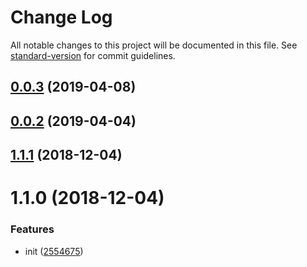 # Change Log

All notable changes to this project will be documented in this file. See [standard-version](https://github.com/conventional-changelog/standard-version) for commit guidelines.

<a name="0.0.3"></a>
## [0.0.3](https://github.com/iDearie/idea-ui/compare/v0.0.2...v0.0.3) (2019-04-08)



<a name="0.0.2"></a>
## [0.0.2](https://github.com/xiaomingplus/npm-typescript-boilerplate/compare/v1.1.1...v0.0.2) (2019-04-04)



<a name="1.1.1"></a>
## [1.1.1](https://github.com/xiaomingplus/npm-typescript-boilerplate/compare/v1.1.0...v1.1.1) (2018-12-04)



<a name="1.1.0"></a>
# 1.1.0 (2018-12-04)


### Features

* init ([2554675](https://github.com/xiaomingplus/npm-typescript-boilerplate/commit/2554675))
